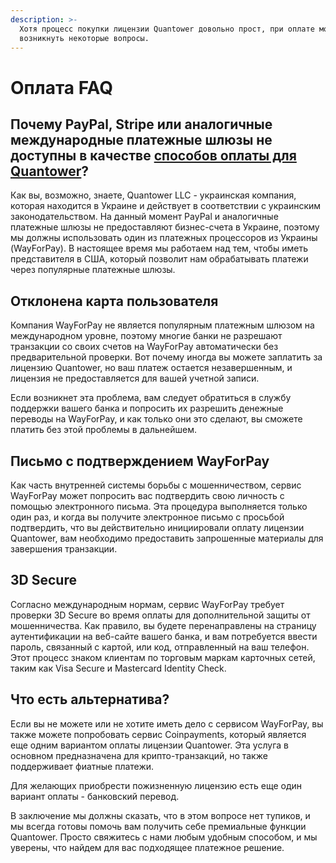 ```yaml
---
description: >-
  Хотя процесс покупки лицензии Quantower довольно прост, при оплате могут
  возникнуть некоторые вопросы.
---
```


# Оплата FAQ

## Почему PayPal, Stripe или аналогичные международные платежные шлюзы не доступны в качестве [способов оплаты для Quantower](https://accounts.quantower.com/OrderPayment)?

Как вы, возможно, знаете, Quantower LLC - украинская компания, которая находится в Украине и действует в соответствии с украинским законодательством. На данный момент PayPal и аналогичные платежные шлюзы не предоставляют бизнес-счета в Украине, поэтому мы должны использовать один из платежных процессоров из Украины \(WayForPay\). В настоящее время мы работаем над тем, чтобы иметь представителя в США, который позволит нам обрабатывать платежи через популярные платежные шлюзы.

## Отклонена карта пользователя

Компания WayForPay не является популярным платежным шлюзом на международном уровне, поэтому многие банки не разрешают транзакции со своих счетов на WayForPay автоматически без предварительной проверки. Вот почему иногда вы можете заплатить за лицензию Quantower, но ваш платеж остается незавершенным, и лицензия не предоставляется для вашей учетной записи.

Если возникнет эта проблема, вам следует обратиться в службу поддержки вашего банка и попросить их разрешить денежные переводы на WayForPay, и как только они это сделают, вы сможете платить без этой проблемы в дальнейшем.

## Письмо с подтверждением WayForPay

Как часть внутренней системы борьбы с мошенничеством, сервис WayForPay может попросить вас подтвердить свою личность с помощью электронного письма. Эта процедура выполняется только один раз, и когда вы получите электронное письмо с просьбой подтвердить, что вы действительно инициировали оплату лицензии Quantower, вам необходимо предоставить запрошенные материалы для завершения транзакции.

## 3D Secure

Согласно международным нормам, сервис WayForPay требует проверки 3D Secure во время оплаты для дополнительной защиты от мошенничества. Как правило, вы будете перенаправлены на страницу аутентификации на веб-сайте вашего банка, и вам потребуется ввести пароль, связанный с картой, или код, отправленный на ваш телефон. Этот процесс знаком клиентам по торговым маркам карточных сетей, таким как Visa Secure и Mastercard Identity Check.

## Что есть альтернатива?

Если вы не можете или не хотите иметь дело с сервисом WayForPay, вы также можете попробовать сервис Coinpayments, который является еще одним вариантом оплаты лицензии Quantower. Эта услуга в основном предназначена для крипто-транзакций, но также поддерживает фиатные платежи.

Для желающих приобрести пожизненную лицензию есть еще один вариант оплаты - банковский перевод.

В заключение мы должны сказать, что в этом вопросе нет тупиков, и мы всегда готовы помочь вам получить себе премиальные функции Quantower. Просто свяжитесь с нами любым удобным способом, и мы уверены, что найдем для вас подходящее платежное решение.

